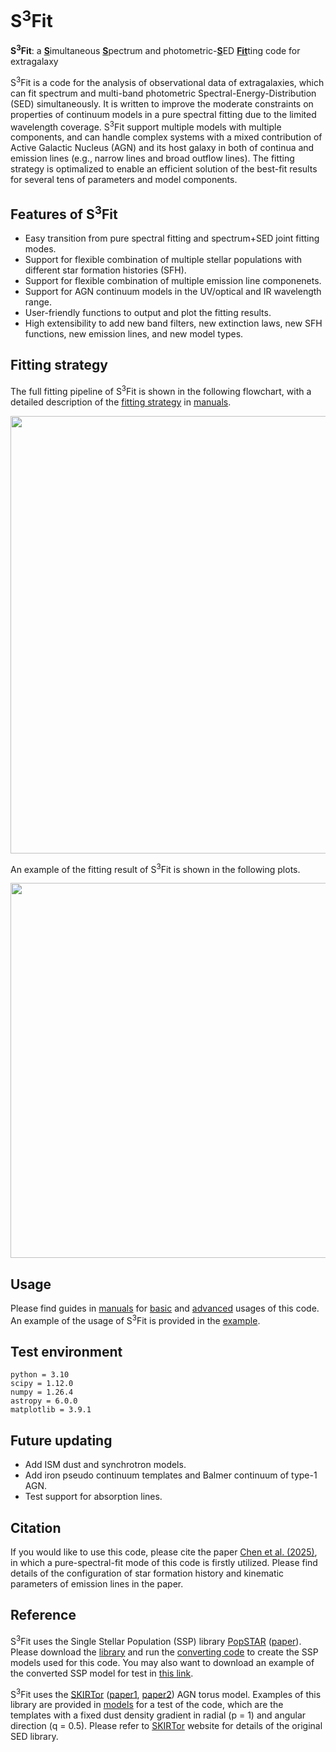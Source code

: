 # S<sup>3</sup>Fit
**S<sup>3</sup>Fit**: a <ins>**S**</ins>imultaneous <ins>**S**</ins>pectrum and photometric-<ins>**S**</ins>ED <ins>**Fit**</ins>ting code for extragalaxy

S<sup>3</sup>Fit is a code for the analysis of observational data of extragalaxies, which can fit spectrum and multi-band photometric Spectral-Energy-Distribution (SED) simultaneously. It is written to improve the moderate constraints on properties of continuum models in a pure spectral fitting due to the limited wavelength coverage. 
S<sup>3</sup>Fit support multiple models with multiple components, 
and can handle complex systems with a mixed contribution of Active Galactic Nucleus (AGN) and its host galaxy
in both of continua and emission lines (e.g., narrow lines and broad outflow lines). 
The fitting strategy is optimalized to enable an efficient solution of 
the best-fit results for several tens of parameters and model components. 

## Features of S<sup>3</sup>Fit
- Easy transition from pure spectral fitting and spectrum+SED joint fitting modes. 
- Support for flexible combination of multiple stellar populations with different star formation histories (SFH). 
- Support for flexible combination of multiple emission line componenets.
- Support for AGN continuum models in the UV/optical and IR wavelength range. 
- User-friendly functions to output and plot the fitting results. 
- High extensibility to add new band filters, new extinction laws, new SFH functions, new emission lines, and new model types. 

## Fitting strategy
The full fitting pipeline of S<sup>3</sup>Fit is shown in the following flowchart, with a detailed description of the [fitting strategy](manuals/fitting_strategy.md) in [manuals](manuals/). 
<p align="center"> <img src="https://github.com/user-attachments/assets/4f9dec46-8f6b-48da-91a0-b704ba13d28d" width="700">

An example of the fitting result of S<sup>3</sup>Fit is shown in the following plots. 
<p align="center"> <img src="https://github.com/user-attachments/assets/683f5837-d364-4a53-8113-a05d56f9ef5b" width="600">

## Usage
Please find guides in [manuals](manuals/) for [basic](manuals/basic_usage.md) and [advanced](manuals/advanced_usage.md) usages of this code. 
An example of the usage of S<sup>3</sup>Fit is provided in the [example](example/example.ipynb). 

## Test environment
```
python = 3.10
scipy = 1.12.0
numpy = 1.26.4
astropy = 6.0.0
matplotlib = 3.9.1
```

## Future updating
- Add ISM dust and synchrotron models.
- Add iron pseudo continuum templates and Balmer continuum of type-1 AGN.
- Test support for absorption lines. 

## Citation
If you would like to use this code, please cite the paper [Chen et al. (2025)][1], in which a pure-spectral-fit mode of this code is firstly utilized. 
Please find details of the configuration of star formation history and kinematic parameters of emission lines in the paper. 

## Reference
S<sup>3</sup>Fit uses the Single Stellar Population (SSP) library [PopSTAR][2] ([paper][3]). 
Please download the [library][2] and run the [converting code](models/convert_popstar_ssp.py) 
to create the SSP models used for this code. 
You may also want to download an example of the converted SSP model for test in [this link][7].

S<sup>3</sup>Fit uses the [SKIRTor][4] ([paper1][5], [paper2][6]) AGN torus model. 
Examples of this library are provided in [models](models/) for a test of the code, 
which are the templates with a fixed dust density gradient in radial (p = 1) and angular direction (q = 0.5). 
Please refer to [SKIRTor][4] website for details of the original SED library. 

[1]: <https://iopscience.iop.org/article/10.3847/1538-4357/ad93ab>
[2]: <https://www.fractal-es.com/PopStar/>
[3]: <https://academic.oup.com/mnras/article/506/4/4781/6319511>
[4]: https://sites.google.com/site/skirtorus/sed-library?authuser=0
[5]: http://adsabs.harvard.edu/abs/2012MNRAS.420.2756S
[6]: http://adsabs.harvard.edu/abs/2016MNRAS.458.2288S
[7]: https://drive.google.com/file/d/1JwdBOnl6APwFmadIX8BYLcLyFNZvnuYg/view?usp=share_link
[8]: https://docs.scipy.org/doc/scipy/reference/generated/scipy.optimize.least_squares.html#r20fc1df64af7-stir
